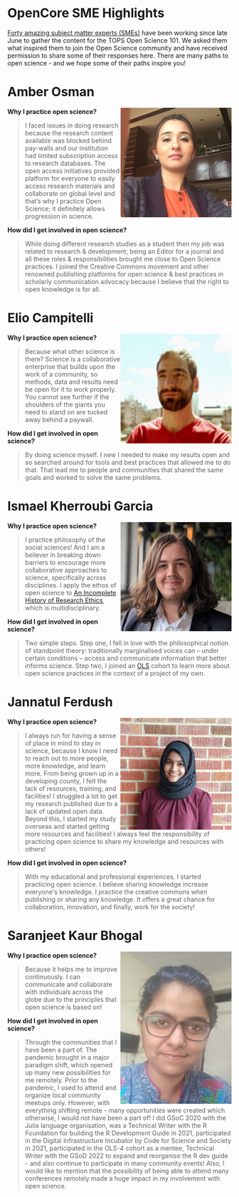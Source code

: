 # OpenCore SME Highlights
[Forty amazing subject matter experts (SMEs)](https://github.com/nasa/Transform-to-Open-Science/blob/main/docs/Area2_Capacity_Sharing/Open-Science-101/curriculum_leads.md) have been working since late June to gather the content for the TOPS Open Science 101. We asked them what inspired them to join the Open Science community and have received permission to share some of their responses here. There are many paths to open science - and we hope some of their paths inspire you!

# Amber Osman
<img align="right" src="../../../Assets/Repository/Open-Science-101/amber.png" width="250" alt="Image of Amber Osman">

**Why I practice open science?**
> I faced issues in doing research because the research content available was blocked behind pay-walls and our institution had limited subscription access to research databases. 
The open access initiatives provided platform for everyone to easily access research materials and collaborate on global level and that’s why I practice Open Science; it definitely allows progression in science.

**How did I get involved in open science?**
> While doing different research studies as a student then my job was related to research & development; being an Editor for a journal and all these roles & responsibilities brought me close to Open Science practices. I joined the Creative Commons movement and other renowned publishing platforms for open science & best practices in scholarly communication advocacy because I believe that the right to open knowledge is for all.

# Elio Campitelli
<img align="right" src="../../../Assets/Repository/Open-Science-101/elio.png" width="250" alt="Image of Elio Campitelli">

**Why I practice open science?**
> Because what other science is there? Science is a collaborative enterprise that builds upon the work of a community, so methods, data and results need be open for it to work properly. You cannot see further if the shoulders of the giants you need to stand on are tucked away behind a paywall.

**How did I get involved in open science?**
> By doing science myself. I new I needed to make my results open and so searched around for tools and best practices that allowed me to do that. That lead me to people and communities that shared the same goals and worked to solve the same problems.

# Ismael Kherroubi Garcia
<img align="right" src="../../../Assets/Repository/Open-Science-101/ismael.png" width="250" alt="Image of Ismael Kherroubi Garcia">

**Why I practice open science?**
> I practice philosophy of the social sciences! And I am a believer in breaking down barriers to encourage more collaborative approaches to science, specifically across disciplines. I apply the ethos of open science to [An Incomplete History of Research Ethics](https://github.com/Ismael-KG/An_Incomplete_History_of_Research_Ethics), which is multidisciplinary.

**How did I get involved in open science?**
> Two simple steps. Step one, I fell in love with the philosophical notion of standpoint theory: traditionally marginalised voices can – under certain conditions – access and communicate information that better informs science. Step two, I joined an [OLS](https://openlifesci.org) cohort to learn more about open science practices in the context of a project of my own. 

# Jannatul Ferdush
<img align="right" src="../../../Assets/Repository/Open-Science-101/jannatul.png" width="250" alt="Image of Jannatul Ferdush">

**Why I practice open science?**
> I always run for having a sense of place in mind to stay in science, because I know I need to reach out to more people, more knowledge, and learn more. From being grown up in a developing county, I felt the lack of resources, training, and facilities! I struggled a lot to get my research published due to a lack of updated open data. Beyond this, I started my study overseas and started getting more resources and facilities! I always feel the responsibility of practicing open science to share my knowledge and resources with others! 

**How did I get involved in open science?**
> With my educational and professional experiences, I started practicing open science. I believe sharing knowledge increase everyone's knowledge. I practice the creative commons when publishing or sharing any knowledge. It offers a great chance for collaboration, innovation, and finally, work for the society! 

# Saranjeet Kaur Bhogal
<img align="right" src="../../../Assets/Repository/Open-Science-101/saranjeet.jpeg" width="250" alt="Image of Saranjeet Kaur Bhogal">

**Why I practice open science?**
> Because it helps me to improve continuously. I can communicate and collaborate with individuals across the globe due to the principles that open science is based on!

**How did I get involved in open science?**
> Through the communities that I have been a part of. The pandemic brought in a major paradigm shift, which opened up many new possibilities for me remotely. Prior to the pandemic, I used to attend and organize local community meetups only. However, with everything shifting remote - many opportunities were created which otherwise, I would not have been a part of!
I did GSoC 2020 with the Julia language organisation, was a Technical Writer with the R Foundation for building the R Development Guide in 2021, participated in the Digital Infrastructure Incubator by Code for Science and Society in 2021, participated in the OLS-4 cohort as a mentee, Technical Writer with the GSoD 2022 to expand and reorganise the R dev guide - and also continue to participate in many community events!
Also, I would like to mention that the possibility of being able to attend many conferences remotely made a huge impact in my involvement with open science. 
